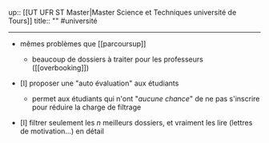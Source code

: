 up:: [[UT UFR ST Master|Master Science et Techniques université de Tours]]
title:: ""
#université 

---

 - mêmes problèmes que [[parcoursup]]
     - beaucoup de dossiers à traiter pour les professeurs ([[overbooking]])

 - [I] proposer une "auto évaluation" aux étudiants
     - permet aux étudiants qui n'ont "_aucune chance_" de ne pas s'inscrire pour réduire la charge de filtrage
 - [I] filtrer seulement les $n$ meilleurs dossiers, et vraiment les lire (lettres de motivation...) en détail

